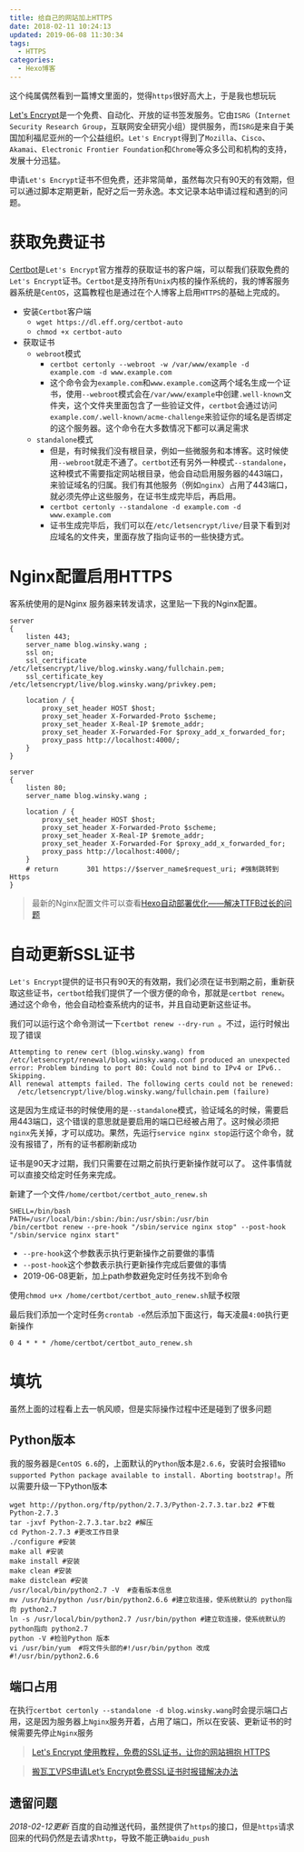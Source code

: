 ```yaml
---
title: 给自己的网站加上HTTPS
date: 2018-02-11 10:24:13
updated: 2019-06-08 11:30:34
tags:
  - HTTPS
categories: 
  - Hexo博客
---
```

这个纯属偶然看到一篇博文里面的，觉得`https`很好高大上，于是我也想玩玩

[Let's Encrypt][1]是一个免费、自动化、开放的证书签发服务。它由`ISRG`（`Internet Security Research Group`，互联网安全研究小组）提供服务，而`ISRG`是来自于美国加利福尼亚州的一个公益组织。`Let's Encrypt`得到了`Mozilla`、`Cisco`、`Akamai`、`Electronic Frontier Foundation`和`Chrome`等众多公司和机构的支持，发展十分迅猛。

<!-- more -->
申请`Let's Encrypt`证书不但免费，还非常简单，虽然每次只有90天的有效期，但可以通过脚本定期更新，配好之后一劳永逸。本文记录本站申请过程和遇到的问题。

# 获取免费证书
[Certbot][2]是`Let's Encrypt`官方推荐的获取证书的客户端，可以帮我们获取免费的`Let's Encrypt`证书。`Certbot`是支持所有`Unix`内核的操作系统的，我的博客服务器系统是`CentOS`，这篇教程也是通过在个人博客上启用`HTTPS`的基础上完成的。

- 安装`Certbot`客户端
	- `wget https://dl.eff.org/certbot-auto`
	- `chmod +x certbot-auto`
- 获取证书
	- `webroot`模式
		- `certbot certonly --webroot -w /var/www/example -d example.com -d www.example.com`
		- 这个命令会为`example.com`和`www.example.com`这两个域名生成一个证书，使用`--webroot`模式会在`/var/www/example`中创建`.well-known`文件夹，这个文件夹里面包含了一些验证文件，`certbot`会通过访问`example.com/.well-known/acme-challenge`来验证你的域名是否绑定的这个服务器。这个命令在大多数情况下都可以满足需求
	- `standalone`模式
		- 但是，有时候我们没有根目录，例如一些微服务和本博客。这时候使用`--webroot`就走不通了。`certbot`还有另外一种模式`--standalone`，这种模式不需要指定网站根目录，他会自动启用服务器的443端口，来验证域名的归属。我们有其他服务（例如`nginx`）占用了443端口，就必须先停止这些服务，在证书生成完毕后，再启用。
		- `certbot certonly --standalone -d example.com -d www.example.com`
		- 证书生成完毕后，我们可以在`/etc/letsencrypt/live/`目录下看到对应域名的文件夹，里面存放了指向证书的一些快捷方式。

# Nginx配置启用HTTPS
客系统使用的是Nginx 服务器来转发请求，这里贴一下我的Nginx配置。
```
server
{
    listen 443;
    server_name blog.winsky.wang ;
    ssl on;
    ssl_certificate /etc/letsencrypt/live/blog.winsky.wang/fullchain.pem;
    ssl_certificate_key /etc/letsencrypt/live/blog.winsky.wang/privkey.pem;

    location / {
    	proxy_set_header HOST $host;
    	proxy_set_header X-Forwarded-Proto $scheme;
    	proxy_set_header X-Real-IP $remote_addr;
    	proxy_set_header X-Forwarded-For $proxy_add_x_forwarded_for;
    	proxy_pass http://localhost:4000/;
    }
}

server
{
    listen 80;
    server_name blog.winsky.wang ;

    location / {
    	proxy_set_header HOST $host;
    	proxy_set_header X-Forwarded-Proto $scheme;
    	proxy_set_header X-Real-IP $remote_addr;
    	proxy_set_header X-Forwarded-For $proxy_add_x_forwarded_for;
    	proxy_pass http://localhost:4000/;
    }
    # return       301 https://$server_name$request_uri; #强制跳转到Https
}
```

> 最新的Nginx配置文件可以查看[Hexo自动部署优化——解决TTFB过长的问题](https://blog.winsky.wang/Hexo博客/Hexo自动部署优化——解决TTFB过长的问题/)

# 自动更新SSL证书
`Let's Encrypt`提供的证书只有90天的有效期，我们必须在证书到期之前，重新获取这些证书，`certbot`给我们提供了一个很方便的命令，那就是`certbot renew`。
通过这个命令，他会自动检查系统内的证书，并且自动更新这些证书。

我们可以运行这个命令测试一下`certbot renew --dry-run `。不过，运行时候出现了错误
```
Attempting to renew cert (blog.winsky.wang) from /etc/letsencrypt/renewal/blog.winsky.wang.conf produced an unexpected error: Problem binding to port 80: Could not bind to IPv4 or IPv6.. Skipping.
All renewal attempts failed. The following certs could not be renewed:
  /etc/letsencrypt/live/blog.winsky.wang/fullchain.pem (failure)
```
这是因为生成证书的时候使用的是`--standalone`模式，验证域名的时候，需要启用443端口，这个错误的意思就是要启用的端口已经被占用了。这时候必须把`nginx`先关掉，才可以成功。果然，先运行`service nginx stop`运行这个命令，就没有报错了，所有的证书都刷新成功

证书是90天才过期，我们只需要在过期之前执行更新操作就可以了。 这件事情就可以直接交给定时任务来完成。

新建了一个文件`/home/certbot/certbot_auto_renew.sh`
```
SHELL=/bin/bash
PATH=/usr/local/bin:/sbin:/bin:/usr/sbin:/usr/bin
/bin/certbot renew --pre-hook "/sbin/service nginx stop" --post-hook "/sbin/service nginx start"
```
- `--pre-hook`这个参数表示执行更新操作之前要做的事情
- `--post-hook`这个参数表示执行更新操作完成后要做的事情
- 2019-06-08更新，加上path参数避免定时任务找不到命令

使用`chmod u+x /home/certbot/certbot_auto_renew.sh`赋予权限

最后我们添加一个定时任务`crontab -e`然后添加下面这行，每天凌晨`4:00`执行更新操作
```shell
0 4 * * * /home/certbot/certbot_auto_renew.sh
```

# 填坑
虽然上面的过程看上去一帆风顺，但是实际操作过程中还是碰到了很多问题

## Python版本
我的服务器是`CentOS 6.6`的，上面默认的`Python`版本是`2.6.6`，安装时会报错`No supported Python package available to install. Aborting bootstrap!`。所以需要升级一下Python版本
```
wget http://python.org/ftp/python/2.7.3/Python-2.7.3.tar.bz2 #下载Python-2.7.3
tar -jxvf Python-2.7.3.tar.bz2 #解压
cd Python-2.7.3 #更改工作目录
./configure #安装
make all #安装
make install #安装
make clean #安装
make distclean #安装
/usr/local/bin/python2.7 -V  #查看版本信息
mv /usr/bin/python /usr/bin/python2.6.6 #建立软连接，使系统默认的 python指向 python2.7
ln -s /usr/local/bin/python2.7 /usr/bin/python #建立软连接，使系统默认的 python指向 python2.7
python -V #检验Python 版本
vi /usr/bin/yum  #将文件头部的#!/usr/bin/python 改成#!/usr/bin/python2.6.6
```

## 端口占用
在执行`certbot certonly --standalone -d blog.winsky.wang`时会提示端口占用，这是因为服务器上`Nginx`服务开着，占用了端口，所以在安装、更新证书的时候需要先停止`Nginx`服务

> [Let's Encrypt 使用教程，免费的SSL证书，让你的网站拥抱 HTTPS](https://diamondfsd.com/lets-encrytp-hand-https/)

> [搬瓦工VPS申请Let’s Encrypt免费SSL证书时报错解决办法](https://www.wn789.com/14419.html)


## 遗留问题
*2018-02-12更新*
百度的自动推送代码，虽然提供了`https`的接口，但是`https`请求回来的代码仍然是去请求`http`，导致不能正确`baidu_push`


[1]: https://letsencrypt.org/ "Let's Encrypt"
[2]: https://certbot.eff.org/ "Certbot"